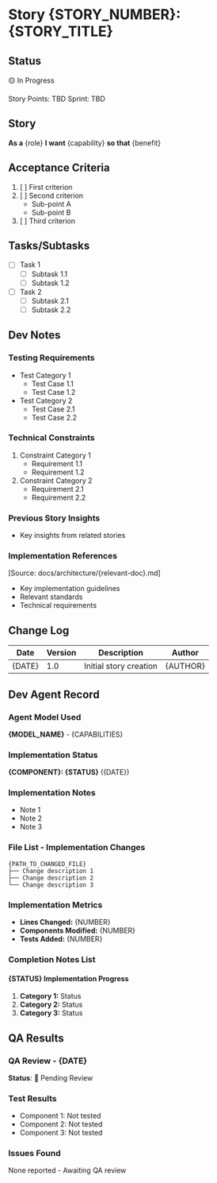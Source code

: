 # Story {STORY_NUMBER}: {STORY_TITLE}

## Status
🟡 In Progress

Story Points: TBD
Sprint: TBD

## Story
**As a** {role}
**I want** {capability}
**so that** {benefit}

## Acceptance Criteria
1. [ ] First criterion
2. [ ] Second criterion
   - Sub-point A
   - Sub-point B
3. [ ] Third criterion

## Tasks/Subtasks
- [ ] Task 1
  - [ ] Subtask 1.1
  - [ ] Subtask 1.2
- [ ] Task 2
  - [ ] Subtask 2.1
  - [ ] Subtask 2.2

## Dev Notes

### Testing Requirements
- Test Category 1
  - Test Case 1.1
  - Test Case 1.2
- Test Category 2
  - Test Case 2.1
  - Test Case 2.2

### Technical Constraints
1. Constraint Category 1
   - Requirement 1.1
   - Requirement 1.2
2. Constraint Category 2
   - Requirement 2.1
   - Requirement 2.2

### Previous Story Insights
- Key insights from related stories

### Implementation References
[Source: docs/architecture/{relevant-doc}.md]
- Key implementation guidelines
- Relevant standards
- Technical requirements

## Change Log

| Date | Version | Description | Author |
|------|---------|-------------|---------|
| {DATE} | 1.0 | Initial story creation | {AUTHOR} |

## Dev Agent Record

### Agent Model Used
**{MODEL_NAME}** - {CAPABILITIES}

### Implementation Status
**{COMPONENT}: {STATUS}** ({DATE})

### Implementation Notes
- Note 1
- Note 2
- Note 3

### File List - Implementation Changes
```
{PATH_TO_CHANGED_FILE}
├── Change description 1
├── Change description 2
└── Change description 3
```

### Implementation Metrics
- **Lines Changed:** {NUMBER}
- **Components Modified:** {NUMBER}
- **Tests Added:** {NUMBER}

### Completion Notes List
#### {STATUS} **Implementation Progress**
1. **Category 1:** Status
2. **Category 2:** Status
3. **Category 3:** Status

## QA Results

### QA Review - {DATE}
**Status**: 🔄 Pending Review

### Test Results
- Component 1: Not tested
- Component 2: Not tested
- Component 3: Not tested

### Issues Found
None reported - Awaiting QA review
